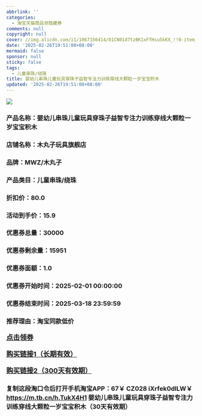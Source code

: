 ```yaml
---
abbrlink: ''
categories:
  - 淘宝天猫商品领隐藏券
comments: null
copyright: null
cover: //img.alicdn.com/i1/1067156414/O1CN01d7tzBK1xFfHsu5kKX_!!0-item_pic.jpg
date: '2025-02-26T19:51:00+08:00'
mermaid: false
sponsor: null
sticky: false
tags:
  - 儿童串珠/绕珠
title: 婴幼儿串珠儿童玩具穿珠子益智专注力训练穿线大颗粒一岁宝宝积木
updated: '2025-02-26T19:51:00+08:00'
--- 
```


![](//img.alicdn.com/i1/1067156414/O1CN01d7tzBK1xFfHsu5kKX_!!0-item_pic.jpg)

### 产品名称：婴幼儿串珠儿童玩具穿珠子益智专注力训练穿线大颗粒一岁宝宝积木
### 店铺名称：木丸子玩具旗舰店
### 品牌：MWZ/木丸子
### 产品类目：儿童串珠/绕珠
### 折扣价：80.0
### 活动到手价：15.9
### 优惠券总量：30000
### 优惠券剩余量：15951
### 优惠券面额：1.0
### 优惠券开始时间：2025-02-01 00:00:00	
### 优惠券结束时间：2025-03-18 23:59:59	
### 推荐理由：淘宝同款低价

<p style="font-size: 18px; font-weight: bold;">
  <a href="这款商品太牛了！销售太火爆以至于没有设置" target="_blank">点击领券</a>
</p>
<p style="font-size: 18px; font-weight: bold;">
  <a href="https://s.click.taobao.com/t?e=m%3D2%26s%3DcRiB8sVxZYdw4vFB6t2Z2ueEDrYVVa64K7Vc7tFgwiHjf2vlNIV67kkfnVn6TwKdD%2FHdSRms18j3ID%2FV1RqsF4wnCJeELi4I%2FIEn%2BS1IjHAB0ghlTd7WlZVm%2FOAUUFw71qrpxiwMoCNxc1AtbZGVS7BbrLeI6d7jM8W%2B7mJeO88LZMqoQW%2BfuLV7Mh%2FzulIELQl9mEirfI9Tei%2B%2FauGILUPbJMKfLp%2BJOvj8eM0NwbJR6Zdln5HG9HFIr9y2%2FdIT1wrzdWjjPpeMJi1gYBJvNFSsXCNd9EoxE59iYTGkDbWFi4V5KBpmMp4F%2FH62k8ytSQZMnam4eIXGJe8N%2FwNpGw%3D%3D" target="_blank">购买链接1（长期有效）</a>
</p>
<p style="font-size: 18px; font-weight: bold;">
  <a href="https://s.click.taobao.com/AVC5TNs" target="_blank">购买链接2（300天有效期）</a>
</p>

### 复制这段淘口令后打开手机淘宝APP：67￥ CZ028 iXrfek0dILW￥ https://m.tb.cn/h.TukX4H1  婴幼儿串珠儿童玩具穿珠子益智专注力训练穿线大颗粒一岁宝宝积木（30天有效期）
